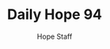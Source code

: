 ---
image: /assets/img/daily-hope-default-artwork.png
title: Daily Hope 94
number: 94
categories:
  - Daily Hope
author: Hope Staff
notes: Daily Hope 94
embed: >-
  <iframe style="border-radius:12px" src="https://open.spotify.com/embed/episode/3t2g72nsS6b0tgcPLF8rTi?utm_source=generator" width="100%" height="352" frameBorder="0" allowfullscreen="" allow="autoplay; clipboard-write; encrypted-media; fullscreen; picture-in-picture" loading="lazy"></iframe>
---